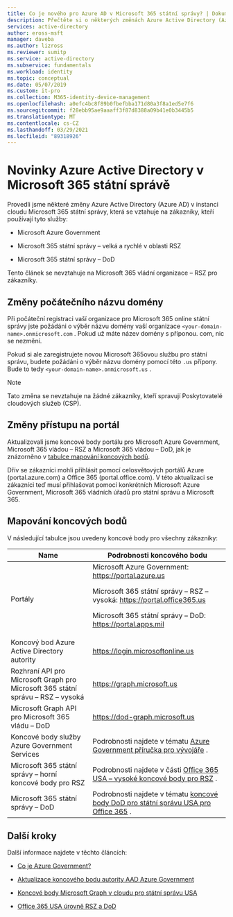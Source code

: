 ```yaml
---
title: Co je nového pro Azure AD v Microsoft 365 státní správy? | Dokumentace Microsoftu
description: Přečtěte si o některých změnách Azure Active Directory (Azure AD) v instanci cloudu Microsoft 365 státní správy, což vám může ovlivnit.
services: active-directory
author: eross-msft
manager: daveba
ms.author: lizross
ms.reviewer: sumitp
ms.service: active-directory
ms.subservice: fundamentals
ms.workload: identity
ms.topic: conceptual
ms.date: 05/07/2019
ms.custom: it-pro
ms.collection: M365-identity-device-management
ms.openlocfilehash: a0efc4bc8f89b0fbefbba171d80a3f8a1ed5e7f6
ms.sourcegitcommit: f28ebb95ae9aaaff3f87d8388a09b41e0b3445b5
ms.translationtype: MT
ms.contentlocale: cs-CZ
ms.lasthandoff: 03/29/2021
ms.locfileid: "89318926"
---
```

# <a name="whats-new-for-azure-active-directory-in-microsoft-365-government"></a>Novinky Azure Active Directory v Microsoft 365 státní správě

Provedli jsme některé změny Azure Active Directory (Azure AD) v instanci cloudu Microsoft 365 státní správy, která se vztahuje na zákazníky, kteří používají tyto služby:

- Microsoft Azure Government

- Microsoft 365 státní správy – velká a rychlé v oblasti RSZ

- Microsoft 365 státní správy – DoD

Tento článek se nevztahuje na Microsoft 365 vládní organizace – RSZ pro zákazníky.

## <a name="changes-to-the-initial-domain-name"></a>Změny počátečního názvu domény

Při počáteční registraci vaší organizace pro Microsoft 365 online státní správy jste požádáni o výběr názvu domény vaší organizace `<your-domain-name>.onmicrosoft.com` . Pokud už máte název domény s příponou. com, nic se nezmění.

Pokud si ale zaregistrujete novou Microsoft 365ovou službu pro státní správu, budete požádáni o výběr názvu domény pomocí této `.us` přípony. Bude to tedy `<your-domain-name>.onmicrosoft.us` .

>[!Note]
>Tato změna se nevztahuje na žádné zákazníky, kteří spravují Poskytovatelé cloudových služeb (CSP).

## <a name="changes-to-portal-access"></a>Změny přístupu na portál

Aktualizovali jsme koncové body portálu pro Microsoft Azure Government, Microsoft 365 vládou – RSZ a Microsoft 365 vládou – DoD, jak je znázorněno v [tabulce mapování koncových bodů](#endpoint-mapping).

Dřív se zákazníci mohli přihlásit pomocí celosvětových portálů Azure (portal.azure.com) a Office 365 (portal.office.com). V této aktualizaci se zákazníci teď musí přihlašovat pomocí konkrétních Microsoft Azure Government, Microsoft 365 vládních úřadů pro státní správu a Microsoft 365.

## <a name="endpoint-mapping"></a>Mapování koncových bodů

V následující tabulce jsou uvedeny koncové body pro všechny zákazníky:

| Name | Podrobnosti koncového bodu |
|------|------------------|
| Portály |Microsoft Azure Government: https://portal.azure.us<p>Microsoft 365 státní správy – RSZ – vysoká: https://portal.office365.us<p>Microsoft 365 státní správy – DoD: https://portal.apps.mil |
| Koncový bod Azure Active Directory autority | https://login.microsoftonline.us |
| Rozhraní API pro Microsoft Graph pro Microsoft 365 státní správu – RSZ – vysoká | https://graph.microsoft.us |
| Microsoft Graph API pro Microsoft 365 vládu – DoD | https://dod-graph.microsoft.us |
| Koncové body služby Azure Government Services | Podrobnosti najdete v tématu [Azure Government příručka pro vývojáře](../../azure-government/documentation-government-developer-guide.md) . |
| Microsoft 365 státní správy – horní koncové body pro RSZ | Podrobnosti najdete v části [Office 365 USA – vysoké koncové body pro RSZ](/office365/enterprise/office-365-u-s-government-gcc-high-endpoints) . |
| Microsoft 365 státní správy – DoD | Podrobnosti najdete v tématu [koncové body DoD pro státní správu USA pro Office 365](/office365/enterprise/office-365-u-s-government-dod-endpoints) . |

## <a name="next-steps"></a>Další kroky

Další informace najdete v těchto článcích:

- [Co je Azure Government?](../../azure-government/documentation-government-welcome.md)

- [Aktualizace koncového bodu autority AAD Azure Government](https://devblogs.microsoft.com/azuregov/azure-government-aad-authority-endpoint-update/)

- [Koncové body Microsoft Graph v cloudu pro státní správu USA](https://developer.microsoft.com/graph/blogs/new-microsoft-graph-endpoints-in-us-government-cloud/)

- [Office 365 USA úrovně RSZ a DoD](/office365/servicedescriptions/office-365-platform-service-description/office-365-us-government/gcc-high-and-dod)